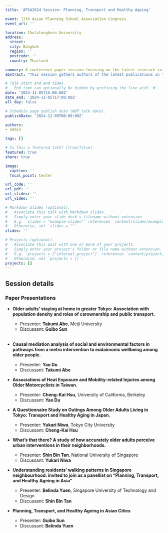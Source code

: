 ```yaml
---
title: 'APSA2024 Session: Planning, Transport and Healthy Ageing'

event: 17th Asian Planning School Association Congress
event_url: ''

location: Chulalongkorn University
address:
  street: 
  city: Bangkok
  region: ''
  postcode: ''
  country: Thailand

summary: A conference paper session focusing on the latest reserach in planning, transport, and healthy ageing in Asian countries. 
abstract: "This session gathers authors of the latest publications in the Special Issue of Planning, Transport and Healthy Ageing in Asia for the Journal of Transport & Health."

# Talk start and end times.
#   End time can optionally be hidden by prefixing the line with `#`.
date: '2024-11-05T15:00:00Z'
date_end: '2024-11-05T17:00:00Z'
all_day: false

# Schedule page publish date (NOT talk date).
publishDate: '2024-12-09T00:00:00Z'

authors: 
- admin

tags: []

# Is this a featured talk? (true/false)
featured: true
share: true

image:
  caption: ''
  focal_point: Center

url_code: ''
url_pdf: ''
url_slides: ''
url_video: ''

# Markdown Slides (optional).
#   Associate this talk with Markdown slides.
#   Simply enter your slide deck's filename without extension.
#   E.g. `slides = "example-slides"` references `content/slides/example-slides.md`.
#   Otherwise, set `slides = ""`.
slides: ''

# Projects (optional).
#   Associate this post with one or more of your projects.
#   Simply enter your project's folder or file name without extension.
#   E.g. `projects = ["internal-project"]` references `content/project/deep-learning/index.md`.
#   Otherwise, set `projects = []`.
projects: []
---
```


## Session details

### Paper Presentations

- **Older adults’ staying at home in greater Tokyo: Association with population density and roles of carownership and public transport.**
  - Presenter: **Takumi Abe**, Meiji University
  - Discussant: **Guibo Sun**
<br></br>

- **Causal mediation analysis of social and environmental factors in pathways from a metro intervention to eudaimonic wellbeing among older people.**
  - Presenter: **Yao Du**
  - Discussant: **Takumi Abe**

- **Associations of Heat Exposure and Mobility-related Injuries among Older Motorcyclists in Taiwan.**
  - Presenter: **Cheng-Kai Hsu**, University of California, Berkeley
  - Discussant: **Yao Du**

- **A Questionnaire Study on Outings Among Older Adults Living in Tokyo: Transport and Healthy Aging in Japan.**
  - Presenter: **Yukari Niwa**, Tokyo City University
  - Discussant: **Cheng-Kai Hsu**

- **What’s that there? A study of how accurately older adults perceive urban interventions in their neighborhoods.**
  - Presenter: **Shin Bin Tan**, National University of Singapore
  - Discussant: **Yukari Niwa**

- **Understanding residents’ walking patterns in Singapore neighbourhood. invited to join as a panellist on “Planning, Transport, and Healthy Ageing in Asia"**
  - Presenter: **Belinda Yuen**, Singapore University of Technology and Design
  - Discussant: **Shin Bin Tan**

- **Planning, Transport, and Healthy Ageing in Asian Cities**
  - Presenter: **Guibo Sun**
  - Discussant: **Belinda Yuen**


